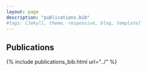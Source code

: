 ```yaml
---
layout: page
description: "publications.bib"
#tags: [Jekyll, theme, responsive, blog, template]
---
```


## Publications

{% include publications_bib.html url="../" %}


